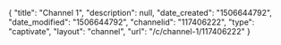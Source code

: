 {
    "title": "Channel 1",
    "description": null,
    "date_created": "1506644792",
    "date_modified": "1506644792",
    "channelid": "117406222",
    "type": "captivate",
    "layout": "channel",
    "url": "\/c\/channel-1\/117406222"
}